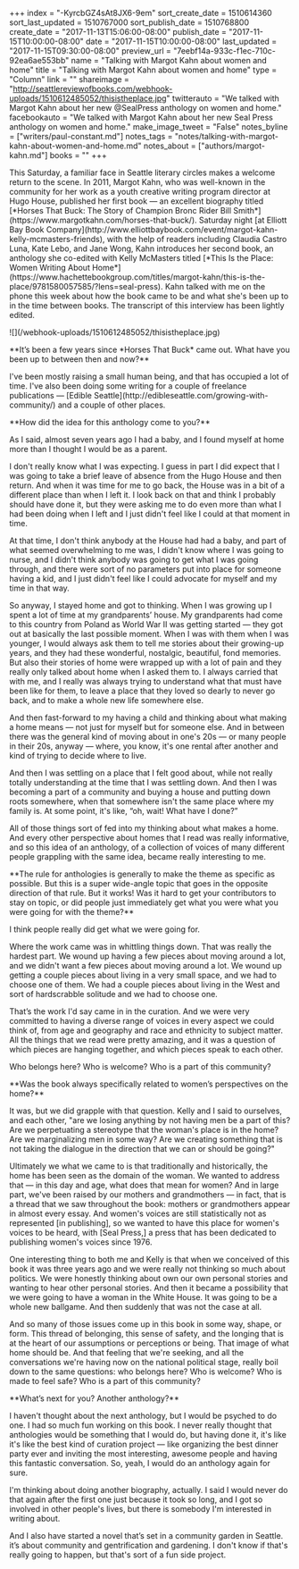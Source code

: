 +++
index = "-KyrcbGZ4sAt8JX6-9em"
sort_create_date = 1510614360
sort_last_updated = 1510767000
sort_publish_date = 1510768800
create_date = "2017-11-13T15:06:00-08:00"
publish_date = "2017-11-15T10:00:00-08:00"
date = "2017-11-15T10:00:00-08:00"
last_updated = "2017-11-15T09:30:00-08:00"
preview_url = "7eebf14a-933c-f1ec-710c-92ea6ae553bb"
name = "Talking with Margot Kahn about women and home"
title = "Talking with Margot Kahn about women and home"
type = "Column"
link = ""
shareimage = "http://seattlereviewofbooks.com/webhook-uploads/1510612485052/thisistheplace.jpg"
twitterauto = "We talked with Margot Kahn about her new @SealPress anthology on women and home."
facebookauto = "We talked with Margot Kahn about her new Seal Press anthology on women and home."
make_image_tweet = "False"
notes_byline = ["writers/paul-constant.md"]
notes_tags = "notes/talking-with-margot-kahn-about-women-and-home.md"
notes_about = ["authors/margot-kahn.md"]
books = ""
+++
<p class="intro">This Saturday, a familiar face in Seattle literary circles makes a welcome return to the scene. In 2011, Margot Kahn, who was well-known in the community for her work as a youth creative writing program director at Hugo House, published her first book — an excellent biography titled [*Horses That Buck: The Story of Champion Bronc Rider Bill Smith*](https://www.margotkahn.com/horses-that-buck/). Saturday night [at Elliott Bay Book Company](http://www.elliottbaybook.com/event/margot-kahn-kelly-mcmasters-friends), with the help of readers including Claudia Castro Luna, Kate Lebo, and Jane Wong, Kahn introduces her second book, an anthology she co-edited with Kelly McMasters titled [*This Is the Place: Women Writing About Home*](https://www.hachettebookgroup.com/titles/margot-kahn/this-is-the-place/9781580057585/?lens=seal-press). Kahn talked with me on the phone this week about how the book came to be and what she's been up to in the time between books. The transcript of this interview has been lightly edited.</p>

<p class="image-left">![](/webhook-uploads/1510612485052/thisistheplace.jpg)</p>

<p class="noindent">**It’s been a few years since *Horses That Buck* came out. What have you been up to between then and now?**</p>

<p class="noindent">I've been mostly raising a small human being, and that has occupied a lot of time. I've also been doing some writing for a couple of freelance publications — [Edible Seattle](http://edibleseattle.com/growing-with-community/) and a couple of other places.</p>

<p class="noindent">**How did the idea for this anthology come to you?**</p>

<p class="noindent">As I said, almost seven years ago I had a baby, and I found myself at home more than I thought I would be as a parent.</p> 

I don't really know what I was expecting. I guess in part I did expect that I was going to take a brief leave of absence from the Hugo House and then return. And when it was time for me to go back, the House was in a bit of a different place than when I left it. I look back on that and think I probably should have done it, but they were asking me to do even more than what I had been doing when I left and I just didn't feel like I could at that moment in time.

At that time, I don't think anybody at the House had had a baby, and part of what seemed overwhelming to me was, I didn't know where I was going to nurse, and I didn't think anybody was going to get what I was going through, and there were sort of no parameters put into place for someone having a kid, and I just didn't feel like I could advocate for myself and my time in that way.

So anyway, I stayed home and got to thinking. When I was growing up I spent a lot of time at my grandparents’ house. My grandparents had come to this country from Poland as World War II was getting started — they got out at basically the last possible moment. When I was with them when I was younger, I would always ask them to tell me stories about their growing-up years, and they had these wonderful, nostalgic, beautiful, fond memories. But also their stories of home were wrapped up with a lot of pain and they really only talked about home when I asked them to. I always carried that with me, and I really was always trying to understand what that must have been like for them, to leave a place that they loved so dearly to never go back, and to make a whole new life somewhere else.

And then fast-forward to my having a child and thinking about what making a home means — not just for myself but for someone else. And in between there was the general kind of moving about in one's 20s — or many people in their 20s, anyway — where, you know, it's one rental after another and kind of trying to decide where to live. 

And then I was settling on a place that I felt good about, while not really totally understanding at the time that I was settling down. And then I was becoming a part of a community and buying a house and putting down roots somewhere, when that somewhere isn't the same place where my family is. At some point, it's like, “oh, wait! What have I done?”  

All of those things sort of fed into my thinking about what makes a home. And every other perspective about homes that I read was really informative, and so this idea of an anthology, of a collection of voices of many different people grappling with the same idea, became really interesting to me.

<p class="noindent">**The rule for anthologies is generally to make the theme as specific as possible. But this is a super wide-angle topic that goes in the opposite direction of that rule. But it works! Was it hard to get your contributors to stay on topic, or did people just immediately get what you were what you were going for with the theme?**</p>

<p class="noindent">I think people really did get what we were going for.</p> 

Where the work came was in whittling things down. That was really the hardest part. We wound up having a few pieces about moving around a lot, and we didn't want a few pieces about moving around a lot. We wound up getting a couple pieces about living in a very small space, and we had to choose one of them. We had a couple pieces about living in the West and sort of hardscrabble solitude and we had to choose one. 

That’s the work I'd say came in in the curation. And we were very committed to having a diverse range of voices in every aspect we could think of, from age and geography and race and ethnicity to subject matter. All the things that we read were pretty amazing, and it was a question of which pieces are hanging together, and which pieces speak to each other. 

<p class="pull-quote">Who belongs here? Who is welcome? Who is a part of this community?</p>

<p class="noindent">**Was the book always specifically related to women’s perspectives on the home?**</p>

<p class="noindent">It was, but we did grapple with that question. Kelly and I said to ourselves, and each other, "are we losing anything by not having men be a part of this? Are we perpetuating a stereotype that the woman's place is in the home? Are we marginalizing men in some way? Are we creating something that is not taking the dialogue in the direction that we can or should be going?"</p>

 Ultimately we what we came to is that traditionally and historically, the home has been seen as the domain of the woman. We wanted to address that — in this day and age, what does that mean for women? And in large part, we've been raised by our mothers and grandmothers — in fact, that is a thread that we saw throughout the book: mothers or grandmothers appear in almost every essay. And women's voices are still statistically not as represented [in publishing], so we wanted to have this place for women's voices to be heard, with [Seal Press,] a press that has been dedicated to publishing women's voices since 1976.

One interesting thing to both me and Kelly is that when we conceived of this book it was three years ago and we were really not thinking so much about politics. We were honestly thinking about own our own personal stories and wanting to hear other personal stories. And then it became a possibility that we were going to have a woman in the White House. It was going to be a whole new ballgame. And then suddenly that was not the case at all. 

And so many of those issues come up in this book in some way, shape, or form. This thread of belonging, this sense of safety, and the longing that is at the heart of our assumptions or perceptions or being. That image of what home should be. And that feeling that we're seeking, and all the conversations we're having now on the national political stage, really boil down to the same questions: who belongs here? Who is welcome? Who is made to feel safe? Who is a part of this community? 

<p class="noindent">**What’s next for you? Another anthology?**</p>

<p class="noindent">I haven't thought about the next anthology, but I would be psyched to do one. I had so much fun working on this book. I never really thought that anthologies would be something that I would do, but having done it, it's like it's like the best kind of curation project — like organizing the best dinner party ever and inviting the most interesting, awesome people and having this fantastic conversation. So, yeah, I would do an anthology again for sure.</p>

I'm thinking about doing another biography, actually. I said I would never do that again after the first one just because it took so long, and I got so involved in other people's lives, but there is somebody I'm interested in writing about. 

And I also have started a novel that’s set in a community garden in Seattle. it’s about community and gentrification and gardening. I don't know if that's really going to happen, but that's sort of a fun side project.

